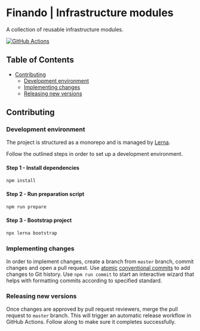 # Finando | Infrastructure modules

A collection of reusable infrastructure modules.

[![GitHub Actions](https://github.com/finando/infrastructure-modules/actions/workflows/release.yaml/badge.svg)](https://github.com/finando/infrastructure-modules/actions/workflows/release.yaml)

## Table of Contents

  - [Contributing](#contributing)
    - [Development environment](#development-environment)
    - [Implementing changes](#implementing-changes)
    - [Releasing new versions](#releasing-new-versions)

## Contributing

### Development environment

The project is structured as a monorepo and is managed by [Lerna](https://lerna.js.org/).

Follow the outlined steps in order to set up a development environment.

#### Step 1 - Install dependencies
```sh
npm install
```

#### Step 2 - Run preparation script
```sh
npm run prepare
```

#### Step 3 - Bootstrap project
```sh
npx lerna bootstrap
```

### Implementing changes

In order to implement changes, create a branch from `master` branch, commit changes and open a pull request. Use [atomic](https://en.wikipedia.org/wiki/Atomic_commit) [conventional commits](https://www.conventionalcommits.org/en/v1.0.0/) to add changes to Git history. Use `npm run commit` to start an interactive wizard that helps with formatting commits according to specified standard.

### Releasing new versions

Once changes are approved by pull request reviewers, merge the pull request to `master` branch. This will trigger an automatic release workflow in GitHub Actions. Follow along to make sure it completes successfully.
